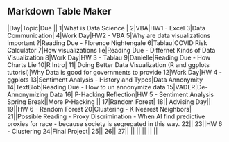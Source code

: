 ## Markdown Table Maker
|Day|Topic|Due
||
1|What is Data Science |
2|VBA|HW1 - Excel
3|Data Communication|
4|Work Day|HW2 - VBA
5|Why are data visualizations important ?|Reading Due - Florence Nightengale
6|Tablau|COVID Risk Calculator
7|How visualizations lie|Reading Due - Differnet Kinds of Data Visualization
8|Work Day|HW 3 - Tablau
9|Danielle|Reading Due - How Charts Lie
10|R Intro|
11| Doing Better Data Visualization (R and ggplots tutorisl)|Why Data is good for governments to provide
12|Work Day|HW 4 - ggplots
13|Sentiment Analysis - History and Types|Data Annonymity
14|TextBlob|Reading Due - How to un annonymize data
15|VADER|De-Annonymizing Data
16| P-Hacking Reflection|HW 5 - Sentiment Analysis
Spring Break||More P-Hacking
||
17|Random Forest|
18||
Advising Day||
19||HW 6 - Random Forest
20|Clustering - K Nearest Neighbors|
21||Possible Reading - Proxy Discrimination - When AI find predictive proxies for race - because society is segregated in this way. 
22||
23||HW 6 - Clustering
24|Final Project|
25||
26||
27||
||
||
||
||
||
